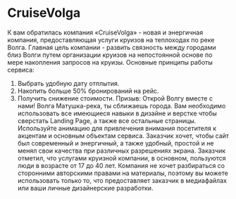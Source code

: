 # CruiseVolga
К вам обратилась компания «CruiseVolga» - новая и энергичная компания, предоставляющая услуги круизов на теплоходах по реке Волга. Главная цель компании - развить связность между городами близ Волги путем организации круизов на непостоянной основе по мере накопления запросов на круизы. 
Основные принципы работы сервиса: 
1.	Выбрать удобную дату отплытия.
2.	Накопить больше 50% бронирований на рейс.
3.	Получить снижение стоимости.
Призыв: Открой Волгу вместе с нами! Волга Матушка-река, ты сближаешь города.
Вам необходимо использовать все имеющиеся навыки в дизайне и верстке чтобы сверстать Landing Page, а также все остальные страницы. Используйте анимацию для привлечения внимания посетителя к акцентам и основным объектам сервиса. 
Заказчик хочет, чтобы сайт был современный и энергичный, а также удобный, простой и не менял свои качества при различных разрешениях экрана.
Заказчик отметил, что услугами круизной компании, в основном, пользуются люди в возрасте от 17 до 40 лет.
Компания не хочет разбираться со сторонними авторскими правами на материалы, поэтому вы можете использовать только то, что предоставляет заказчик в медиафайлах или ваши личные дизайнерские разработки. 
